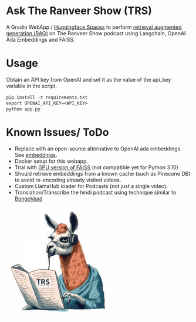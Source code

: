 # Ask The Ranveer Show (TRS)
A Gradio WebApp / 
[Huggingface Spaces](https://huggingface.co/spaces/ucalyptus/AskTRS)
to perform [retrieval augmented generation (RAG)](https://arxiv.org/pdf/2005.11401) on The Ranveer Show podcast using Langchain, OpenAI Ada Embeddings and FAISS.

# Usage
Obtain an API key from OpenAI and set it as the value of the api_key variable in the script.

```
pip install -r requirements.txt
export OPENAI_API_KEY=<API_KEY>
python app.py
```

# Known Issues/ ToDo
- Replace with an open-source alternative to OpenAI ada embeddings. See [embeddings](https://python.langchain.com/en/latest/reference/modules/embeddings.html).
- Docker setup for this webapp.
- Trial with [GPU version of FAISS](https://colab.research.google.com/drive/1eMhGmu370Fq2RJcWGcXUzFwaJ0JGrLSR?usp=sharing) (not compatible yet for Python 3.10)
- Should retrieve embeddings from a known cache (such as Pinecone DB) to avoid re-encoding already visited videos.
- Custom LlamaHub loader for Podcasts (not just a single video).
- Translation/Transcribe the hindi podcast using technique similar to [BongoVaad](https://github.com/ucalyptus/bongovaad)


<img src="assets/asktrs-logo.png" alt="AskTRS Logo" style="width: 300px; height: 300px;">
